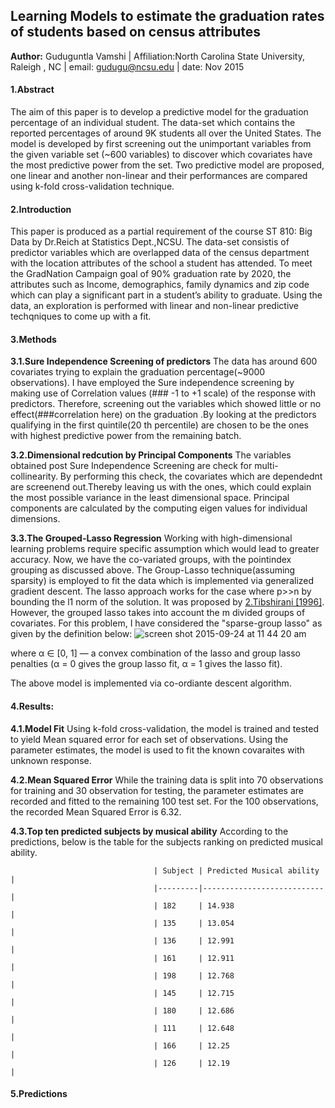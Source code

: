 ## Learning Models to estimate the graduation rates of students based on census attributes
**Author:** Guduguntla Vamshi
| Affiliation:North Carolina State University, Raleigh , NC
| email: gudugu@ncsu.edu
| date: Nov 2015

#### 1.Abstract
The aim of this paper is to develop a predictive model for the graduation percentage of an individual student. The data-set which contains the reported percentages of around 9K students all over the United States. The model is developed by first screening out the unimportant variables from the given variable set (~600 variables) to discover which covariates have the most predictive power from the set. Two predictive model are proposed, one linear and another non-linear and their performances are compared using k-fold cross-validation technique.

#### 2.Introduction
This paper is produced as a partial requirement of the course ST 810: Big Data by Dr.Reich at Statistics Dept.,NCSU. The data-set consistis of predictor variables which are overlapped data of the census department with the location attributes of the school a student has attended. To meet the GradNation Campaign goal of 90% graduation rate by 2020, the attributes such as  Income, demographics, family dynamics and zip code which can play a significant part in a student’s ability to graduate. Using the data, an exploration is performed with linear and non-linear predictive techqniques to come up with a fit.

#### 3.Methods

**3.1.Sure Independence Screening of predictors**
The data has around 600 covariates trying to explain the graduation percentage(~9000 observations). I have employed the Sure independence screening by making use of Correlation values (### -1 to +1 scale) of the response with predictors. Therefore, screening out the variables which showed little or no effect(###correlation here) on the graduation .By looking at the predictors qualifying in the first quintile(20 th percentile) are chosen to be the ones with highest predictive power from the remaining batch.

**3.2.Dimensional redcution by Principal Components**
The variables obtained post Sure Independence Screening are check for multi-collinearity. By performing this check, the covariates which are dependednt are screenend out.Thereby leaving us with the ones, which could explain the most possible variance in the least dimensional space. Principal components are calculated by the computing eigen values for individual dimensions.

**3.3.The Grouped-Lasso Regression**
Working with high-dimensional learning problems require specific assumption which would lead to greater accuracy. Now, we have the co-variated groups, with the pointindex grouping as discussed above. The Group-Lasso technique(assuming sparsity) is employed to fit the data which is implemented via generalized gradient descent. 
The lasso approach works for the case where p>>n by bounding the l1 norm of the solution. It was proposed by [2.Tibshirani [1996]](http://statweb.stanford.edu/~tibs/lasso/lasso.pdf). However, the grouped lasso takes into account the m divided groups of covariates. For this problem, I have considered the "sparse-group lasso" as given by the definition below:
![screen shot 2015-09-24 at 11 44 20       am](https://cloud.githubusercontent.com/assets/10588000/10078205/a93f28b2-62b1-11e5-8b06-7c3cbe2cf1dc.png)

where  α ∈ [0, 1] — a convex combination of the lasso and group lasso penalties (α = 0 gives the group lasso fit, α = 1 gives the lasso fit).

The above model is implemented via co-ordiante descent algorithm.

#### 4.Results:
**4.1.Model Fit**
Using k-fold cross-validation, the model is trained and tested to yield Mean squared error for each set of observations. Using the parameter estimates, the model is used to fit the known covaraites with unknown response. 

**4.2.Mean Squared Error**
While the training data is split into 70 observations for training and 30 observation for testing, the parameter estimates are recorded and fitted to the remaining 100 test set. For the 100 observations, the recorded Mean Squared Error is 6.32.

**4.3.Top ten predicted subjects by musical ability**
According to the predictions, below is the table for the subjects ranking on predicted musical ability.

                                    | Subject | Predicted Musical ability |
                                    |---------|---------------------------|
                                    | 182     | 14.938                    |
                                    | 135     | 13.054                    |
                                    | 136     | 12.991                    |
                                    | 161     | 12.911                    |
                                    | 198     | 12.768                    |
                                    | 145     | 12.715                    |
                                    | 180     | 12.686                    |
                                    | 111     | 12.648                    |
                                    | 166     | 12.25                     |
                                    | 126     | 12.19                     |


#### 5.Predictions





